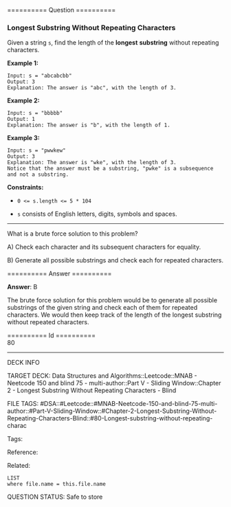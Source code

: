 ========== Question ==========  

### Longest Substring Without Repeating Characters

Given a string `s`, find the length of the **longest** **substring** without repeating characters.

**Example 1:**

```
Input: s = "abcabcbb"
Output: 3
Explanation: The answer is "abc", with the length of 3.
```

**Example 2:**

```
Input: s = "bbbbb"
Output: 1
Explanation: The answer is "b", with the length of 1.
```

**Example 3:**

```
Input: s = "pwwkew"
Output: 3
Explanation: The answer is "wke", with the length of 3.
Notice that the answer must be a substring, "pwke" is a subsequence and not a substring.
```

**Constraints:**

-   `0 <= s.length <= 5 * 104`

-   `s` consists of English letters, digits, symbols and spaces.

---

What is a brute force solution to this problem?

A) Check each character and its subsequent characters for equality.

B) Generate all possible substrings and check each for repeated characters.  

========== Answer ==========  

**Answer**: B

The brute force solution for this problem would be to generate all possible substrings of the given string and check each of them for repeated characters. We would then keep track of the length of the longest substring without repeated characters.

========== Id ==========  
80

---

DECK INFO

TARGET DECK: Data Structures and Algorithms::Leetcode::MNAB - Neetcode 150 and blind 75 - multi-author::Part V - Sliding Window::Chapter 2 - Longest Substring Without Repeating Characters - Blind

FILE TAGS: #DSA::#Leetcode::#MNAB-Neetcode-150-and-blind-75-multi-author::#Part-V-Sliding-Window::#Chapter-2-Longest-Substring-Without-Repeating-Characters-Blind::#80-Longest-substring-without-repeating-charac

Tags:

Reference:

Related:

```dataview
LIST
where file.name = this.file.name
```
QUESTION STATUS: Safe to store
